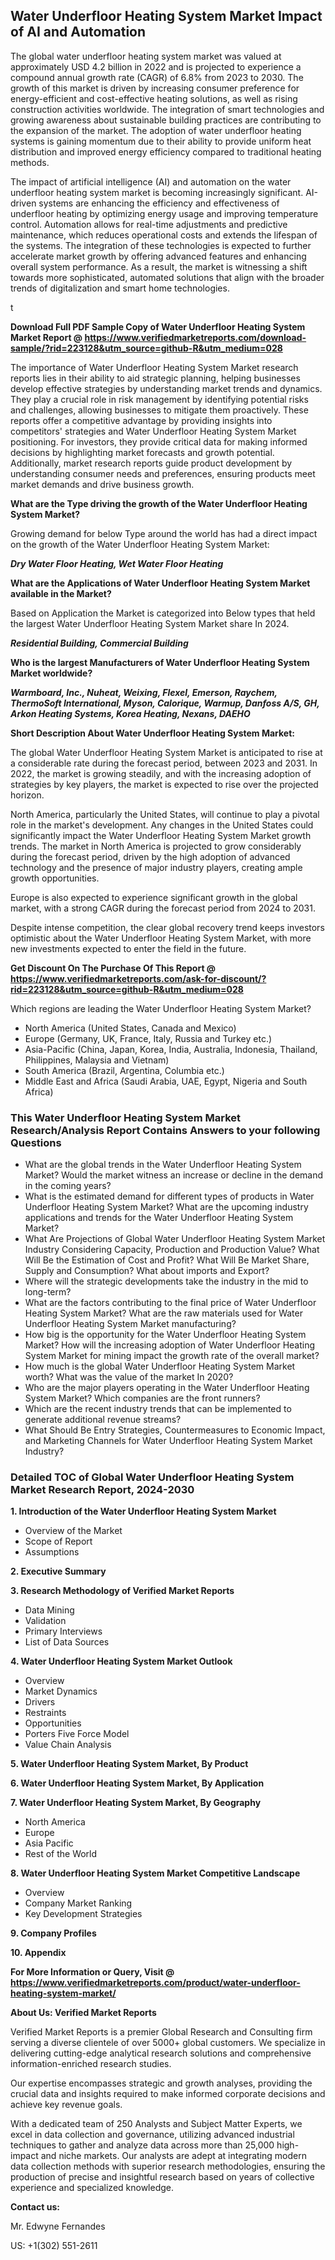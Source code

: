<h2>Water Underfloor Heating System Market Impact of AI and Automation</h2><p>The global water underfloor heating system market was valued at approximately USD 4.2 billion in 2022 and is projected to experience a compound annual growth rate (CAGR) of 6.8% from 2023 to 2030. The growth of this market is driven by increasing consumer preference for energy-efficient and cost-effective heating solutions, as well as rising construction activities worldwide. The integration of smart technologies and growing awareness about sustainable building practices are contributing to the expansion of the market. The adoption of water underfloor heating systems is gaining momentum due to their ability to provide uniform heat distribution and improved energy efficiency compared to traditional heating methods.</p><p>The impact of artificial intelligence (AI) and automation on the water underfloor heating system market is becoming increasingly significant. AI-driven systems are enhancing the efficiency and effectiveness of underfloor heating by optimizing energy usage and improving temperature control. Automation allows for real-time adjustments and predictive maintenance, which reduces operational costs and extends the lifespan of the systems. The integration of these technologies is expected to further accelerate market growth by offering advanced features and enhancing overall system performance. As a result, the market is witnessing a shift towards more sophisticated, automated solutions that align with the broader trends of digitalization and smart home technologies.</p>t</p><p id="" class=""><strong>Download Full PDF Sample Copy of Water Underfloor Heating System Market Report @ <a href="https://www.verifiedmarketreports.com/download-sample/?rid=223128&utm_source=github-R&utm_medium=028" target="_blank">https://www.verifiedmarketreports.com/download-sample/?rid=223128&utm_source=github-R&utm_medium=028</a></strong></p><p>The importance of&nbsp;Water Underfloor Heating System Market research reports lies in their ability to aid strategic planning, helping businesses develop effective strategies by understanding market trends and dynamics. They play a crucial role in risk management by identifying potential risks and challenges, allowing businesses to mitigate them proactively. These reports offer a competitive advantage by providing insights into competitors' strategies and Water Underfloor Heating System Market positioning. For investors, they provide critical data for making informed decisions by highlighting market forecasts and growth potential. Additionally, market research reports guide product development by understanding consumer needs and preferences, ensuring products meet market demands and drive business growth.</p><p><strong>What are the&nbsp;Type driving the growth of the Water Underfloor Heating System Market?</strong></p><p id="" class="">Growing demand for below Type around the world has had a direct impact on the growth of the Water Underfloor Heating System Market:</p><em><strong>Dry Water Floor Heating, Wet Water Floor Heating</strong></em></p><strong>What are the&nbsp;Applications&nbsp;of Water Underfloor Heating System Market available in the Market?</strong></p><p id="" class="">Based on Application the Market is categorized into Below types that held the largest Water Underfloor Heating System Market share In 2024.</p><em><strong>Residential Building, Commercial Building</strong></em></p><strong>Who is the largest Manufacturers of Water Underfloor Heating System Market worldwide?</strong></p><p><em><strong>Warmboard, Inc., Nuheat, Weixing, Flexel, Emerson, Raychem, ThermoSoft International, Myson, Calorique, Warmup, Danfoss A/S, GH, Arkon Heating Systems, Korea Heating, Nexans, DAEHO</strong></em></p><p id="" class=""><strong>Short Description About Water Underfloor Heating System Market:</strong></p><p>The global Water Underfloor Heating System Market is anticipated to rise at a considerable rate during the forecast period, between 2023 and 2031. In 2022, the market is growing steadily, and with the increasing adoption of strategies by key players, the market is expected to rise over the projected horizon.</p><p>North America, particularly the United States, will continue to play a pivotal role in the market's development. Any changes in the United States could significantly impact the Water Underfloor Heating System Market growth trends. The market in North America is projected to grow considerably during the forecast period, driven by the high adoption of advanced technology and the presence of major industry players, creating ample growth opportunities.</p><p>Europe is also expected to experience significant growth in the global market, with a strong CAGR during the forecast period from 2024 to 2031.</p><p>Despite intense competition, the clear global recovery trend keeps investors optimistic about the Water Underfloor Heating System Market, with more new investments expected to enter the field in the future.</p><p id="" class=""><strong>Get Discount On The Purchase Of This Report @ <a href="https://www.verifiedmarketreports.com/ask-for-discount/?rid=223128&utm_source=github-R&utm_medium=028" target="_blank">https://www.verifiedmarketreports.com/ask-for-discount/?rid=223128&utm_source=github-R&utm_medium=028</a></strong></p>Which regions are leading the Water Underfloor Heating System Market?</p><ul><li>North America (United States, Canada and Mexico)</li><li>Europe (Germany, UK, France, Italy, Russia and Turkey etc.)</li><li>Asia-Pacific (China, Japan, Korea, India, Australia, Indonesia, Thailand, Philippines, Malaysia and Vietnam)</li><li>South America (Brazil, Argentina, Columbia etc.)</li><li>Middle East and Africa (Saudi Arabia, UAE, Egypt, Nigeria and South Africa)</li></ul><h3 id="" class="">This Water Underfloor Heating System Market Research/Analysis Report Contains Answers to your following Questions</h3><ul><li>What are the global trends in the Water Underfloor Heating System Market? Would the market witness an increase or decline in the demand in the coming years?</li><li>What is the estimated demand for different types of products in Water Underfloor Heating System Market? What are the upcoming industry applications and trends for the Water Underfloor Heating System Market?</li><li>What Are Projections of Global Water Underfloor Heating System Market Industry Considering Capacity, Production and Production Value? What Will Be the Estimation of Cost and Profit? What Will Be Market Share, Supply and Consumption? What about imports and Export?</li><li>Where will the strategic developments take the industry in the mid to long-term?</li><li>What are the factors contributing to the final price of Water Underfloor Heating System Market? What are the raw materials used for Water Underfloor Heating System Market manufacturing?</li><li>How big is the opportunity for the Water Underfloor Heating System Market? How will the increasing adoption of Water Underfloor Heating System Market for mining impact the growth rate of the overall market?</li><li>How much is the global Water Underfloor Heating System Market worth? What was the value of the market In 2020?</li><li>Who are the major players operating in the Water Underfloor Heating System Market? Which companies are the front runners?</li><li>Which are the recent industry trends that can be implemented to generate additional revenue streams?</li><li>What Should Be Entry Strategies, Countermeasures to Economic Impact, and Marketing Channels for Water Underfloor Heating System Market Industry?</li></ul><h3 id="" class="">Detailed TOC of Global Water Underfloor Heating System Market Research Report, 2024-2030</h3><p id="" class=""><strong>1. Introduction of the Water Underfloor Heating System Market</strong></p><ul><li>Overview of the Market</li><li>Scope of Report</li><li>Assumptions</li></ul><p id="" class=""><strong>2. Executive Summary</strong></p><p id="" class=""><strong>3. Research Methodology of Verified Market Reports</strong></p><ul><li>Data Mining</li><li>Validation</li><li>Primary Interviews</li><li>List of Data Sources</li></ul><p id="" class=""><strong>4. Water Underfloor Heating System Market Outlook</strong></p><ul><li>Overview</li><li>Market Dynamics</li><li>Drivers</li><li>Restraints</li><li>Opportunities</li><li>Porters Five Force Model</li><li>Value Chain Analysis</li></ul><p id="" class=""><strong>5. Water Underfloor Heating System Market, By Product</strong></p><p id="" class=""><strong>6. Water Underfloor Heating System Market, By Application</strong></p><p id="" class=""><strong>7. Water Underfloor Heating System Market, By Geography</strong></p><ul><li>North America</li><li>Europe</li><li>Asia Pacific</li><li>Rest of the World</li></ul><p id="" class=""><strong>8. Water Underfloor Heating System Market Competitive Landscape</strong></p><ul><li>Overview</li><li>Company Market Ranking</li><li>Key Development Strategies</li></ul><p id="" class=""><strong>9. Company Profiles</strong></p><p id="" class=""><strong>10. Appendix</strong></p><p id="" class=""><strong>For More Information or Query, Visit @ <a href="https://www.verifiedmarketreports.com/product/water-underfloor-heating-system-market/" target="_blank">https://www.verifiedmarketreports.com/product/water-underfloor-heating-system-market/</a></strong></p><p id="" class=""><strong>About Us: Verified Market Reports</strong></p><p id="" class="">Verified Market Reports is a premier Global Research and Consulting firm serving a diverse clientele of over 5000+ global customers. We specialize in delivering cutting-edge analytical research solutions and comprehensive information-enriched research studies.</p><p id="" class="">Our expertise encompasses strategic and growth analyses, providing the crucial data and insights required to make informed corporate decisions and achieve key revenue goals.</p><p id="" class="">With a dedicated team of 250 Analysts and Subject Matter Experts, we excel in data collection and governance, utilizing advanced industrial techniques to gather and analyze data across more than 25,000 high-impact and niche markets. Our analysts are adept at integrating modern data collection methods with superior research methodologies, ensuring the production of precise and insightful research based on years of collective experience and specialized knowledge.</p><p id="" class=""><strong>Contact us:</strong></p><p id="" class="">Mr. Edwyne Fernandes</p><p id="" class="">US: +1(302) 551-2611</p>